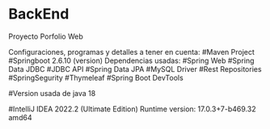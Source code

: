 # BackEnd

Proyecto Porfolio Web

Configuraciones, programas y detalles a tener en cuenta:
#Maven Project
#Springboot 2.6.10 (version)
Dependencias usadas:
#Spring Web
#Spring Data JDBC
#JDBC API
#Spring Data JPA
#MySQL Driver
#Rest Repositories
#SpringSegurity
#Thymeleaf 
#Spring Boot DevTools 

#Version usada de java 18

#IntelliJ IDEA 2022.2 (Ultimate Edition)
Runtime version: 17.0.3+7-b469.32 amd64

